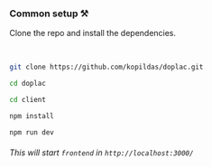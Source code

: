 ### Common setup ⚒ 

Clone the repo and install the dependencies.

<br/>

```bash
git clone https://github.com/kopildas/doplac.git
```
```bash
cd doplac
```

```bash
cd client
```
```bash
npm install
```

```bash
npm run dev
```
###### This will start `frontend` in `http://localhost:3000/`
<br/>